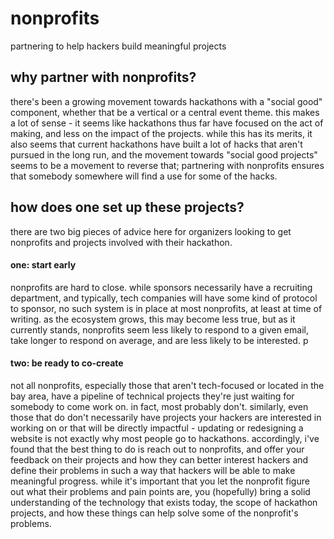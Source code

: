 # nonprofits
partnering to help hackers build meaningful projects

## why partner with nonprofits?
there's been a growing movement towards hackathons with a "social good" component, whether that be a vertical or a central event theme. this makes a lot of sense - it seems like hackathons thus far have focused on the act of making, and less on the impact of the projects. while this has its merits, it also seems that current hackathons have built a lot of hacks that aren't pursued in the long run, and the movement towards "social good projects" seems to be a movement to reverse that; partnering with nonprofits ensures that somebody somewhere will find a use for some of the hacks.

## how does one set up these projects?
there are two big pieces of advice here for organizers looking to get nonprofits and projects involved with their hackathon.

#### one: start early

nonprofits are hard to close. while sponsors necessarily have a recruiting department, and typically, tech companies will have some kind of protocol to sponsor, no such system is in place at most nonprofits, at least at time of writing. as the ecosystem grows, this may become less true, but as it currently stands, nonprofits seem less likely to respond to a given email, take longer to respond on average, and are less likely to be interested.
p
#### two: be ready to co-create

not all nonprofits, especially those that aren't tech-focused or located in the bay area, have a pipeline of technical projects they're just waiting for somebody to come work on. in fact, most probably don't. similarly, even those that do don't necessarily have projects your hackers are interested in working on or that will be directly impactful - updating or redesigning a website is not exactly why most people go to hackathons. accordingly, i've found that the best thing to do is reach out to nonprofits, and offer your feedback on their projects and how they can better interest hackers and define their problems in such a way that hackers will be able to make meaningful progress. while it's important that you let the nonprofit figure out what their problems and pain points are, you (hopefully) bring a solid understanding of the technology that exists today, the scope of hackathon projects, and how these things can help solve some of the nonprofit's problems.

